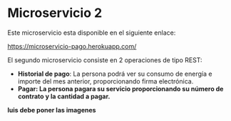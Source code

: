 # Microservicio 2

Este microservicio esta disponible en el siguiente enlace:

https://microservicio-pago.herokuapp.com/

El segundo microservicio consiste en 2 operaciones de tipo REST:
- <b>Historial de pago</b>: La persona podrá ver su consumo de energía e importe del mes anterior, proporcionando firma electrónica.
- <b>Pagar<b>: La persona pagara su servicio proporcionando su número de contrato y la cantidad a pagar.

luis debe poner las imagenes


